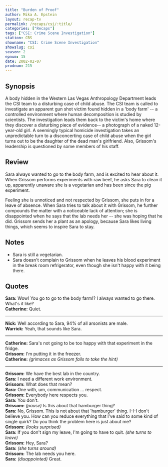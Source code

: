 ```yaml
---
title: "Burden of Proof"
author: Mika A. Epstein
layout: recap-tv
permalink: /recaps/csi/:title/
categories: ["Recaps"]
tags: ["CSI: Crime Scene Investigation"]
station: CBS
showname: "CSI: Crime Scene Investigation"
showslug: csi
season: 2  
epnum: 15
date: 2002-02-07
prodnum: 215  
---
```


## Synopsis

A body hidden in the Western Las Vegas Anthropology Department leads the CSI team to a disturbing case of child abuse. The CSI team is called to investigate an apparent gun shot victim found hidden in a 'body farm' -- a controlled environment where human decomposition is studied by scientists. The investigation leads them back to the victim's home where they discover a disturbing piece of evidence-- a photograph of a naked 12-year-old girl. A seemingly typical homicide investigation takes an unpredictable turn to a disconcerting case of child abuse when the girl turns out to be the daughter of the dead man's girlfriend. Also, Grissom's leadership is questioned by some members of his staff.

## Review

Sara always wanted to go to the body farm, and is excited to hear about it. When Grissom performs experiments with raw beef, he asks Sara to clean it up, apparently unaware she is a vegetarian and has been since the pig experiment.

Feeling she is unnoticed and not respected by Grissom, she puts in for a leave of absence. When Sara tries to talk about it with Grissom, he further compounds the matter with a noticeable lack of attention; she is disappointed when he says that the lab needs her -- she was hoping that he did. Grissom sends her a plant as an apology, because Sara likes living things, which seems to inspire Sara to stay.

## Notes

* Sara is still a vegetarian.  
* Sara doesn't complain to Grissom when he leaves his blood experiment in the break room refrigerator, even though she isn't happy with it being there.

## Quotes

**Sara:** Wow! You go to go to the body farm!? I always wanted to go there. What's it like?  
**Catherine:** Quiet.  

- - -

**Nick:** Well according to Sara, 94% of all arsonists are male.  
**Warrick:** Yeah, that sounds like Sara.  

- - -

**Catherine:** Sara's not going to be too happy with that experiment in the fridge.  
**Grissom:** I'm putting it in the freezer.  
**Catherine:** _(grimaces as Grissom fails to take the hint)_  

- - -

**Grissom:** We have the best lab in the country.  
**Sara:** I need a different work environment.  
**Grissom:** What does that mean?  
**Sara:** One with, um, communication ... respect.  
**Grissom:** Everybody here respects you.  
**Sara:** You don't.  
**Grissom:** _(pause)_ Is this about that hamburger thing?  
**Sara:** No, Grissom. This is not about that 'hamburger' thing. I-I-I don't believe you. How can you reduce everything that I've said to some kind of single quirk? Do you think the problem here is just about me?  
**Grissom:** _(looks surprised)_  
**Sara:** If you don't sign my leave, I'm going to have to quit. _(she turns to leave)_  
**Grissom:** Hey, Sara?  
**Sara:** _(she turns around)_  
**Grissom:** The lab needs you here.  
**Sara:** _(disappointed)_ Great.
